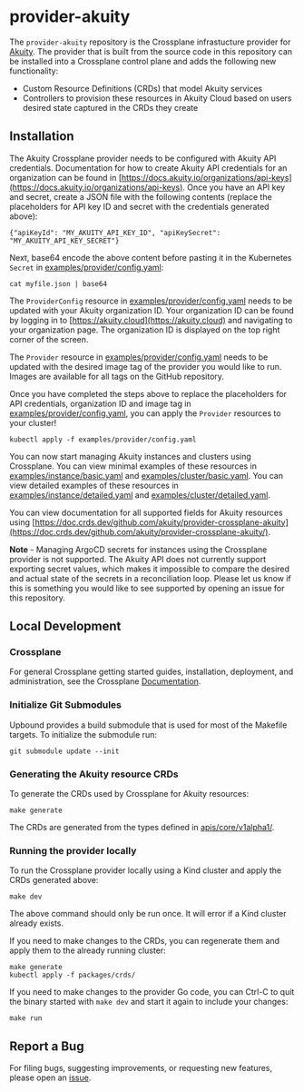 # provider-akuity

The `provider-akuity` repository is the Crossplane infrastucture provider for
[Akuity](https://docs.akuity.io). The provider that is built from the source code
in this repository can be installed into a Crossplane control plane and adds the 
following new functionality:

* Custom Resource Definitions (CRDs) that model Akuity services
* Controllers to provision these resources in Akuity Cloud based on users 
desired state captured in the CRDs they create

## Installation

The Akuity Crossplane provider needs to be configured with Akuity API credentials. Documentation 
for how to create Akuity API credentials for an organization can be found in [https://docs.akuity.io/organizations/api-keys](https://docs.akuity.io/organizations/api-keys).
Once you have an API key and secret, create a JSON file with the following contents (replace the placeholders for API key 
ID and secret with the credentials generated above):

```
{"apiKeyId": "MY_AKUITY_API_KEY_ID", "apiKeySecret": "MY_AKUITY_API_KEY_SECRET"}
```

Next, base64 encode the above content before pasting it in the Kubernetes `Secret` in [examples/provider/config.yaml](./examples/provider/config.yaml):

```
cat myfile.json | base64
```

The `ProviderConfig` resource in [examples/provider/config.yaml](./examples/provider/config.yaml) needs to be updated with your
Akuity organization ID. Your organization ID can be found by logging in to [https://akuity.cloud](https://akuity.cloud) and
navigating to your organization page. The organization ID is displayed on the top right corner of the screen.

The `Provider` resource in [examples/provider/config.yaml](./examples/provider/config.yaml) needs to be updated with the desired
image tag of the provider you would like to run. Images are available for all tags on the GitHub repository.

Once you have completed the steps above to replace the placeholders for API credentials, organization ID and image tag in
[examples/provider/config.yaml](./examples/provider/config.yaml), you can apply the `Provider` resources to your cluster!

`kubectl apply -f examples/provider/config.yaml`

You can now start managing Akuity instances and clusters using Crossplane. You can view minimal examples of these resources
in [examples/instance/basic.yaml](./examples/instance/basic.yaml) and [examples/cluster/basic.yaml](./examples/cluster/basic.yaml).
You can view detailed examples of these resources in [examples/instance/detailed.yaml](./examples/instance/detailed.yaml) and
[examples/cluster/detailed.yaml](./examples/cluster/detailed.yaml).

You can view documentation for all supported fields for Akuity resources using [https://doc.crds.dev/github.com/akuity/provider-crossplane-akuity](https://doc.crds.dev/github.com/akuity/provider-crossplane-akuity/).

**Note** - Managing ArgoCD secrets for instances using the Crossplane provider is not supported. The Akuity API does not currently support exporting
secret values, which makes it impossible to compare the desired and actual state of the secrets in a reconciliation loop. Please let us know if this is something
you would like to see supported by opening an issue for this repository.

## Local Development

### Crossplane

For general Crossplane getting started guides, installation, deployment, and administration, see
the Crossplane [Documentation](https://crossplane.io/docs).

### Initialize Git Submodules

Upbound provides a build submodule that is used for most of the Makefile targets. To initialize the
submodule run:

`git submodule update --init`

### Generating the Akuity resource CRDs

To generate the CRDs used by Crossplane for Akuity resources:

`make generate`

The CRDs are generated from the types defined in [apis/core/v1alpha1/](./apis/core/v1alpha1/).

### Running the provider locally

To run the Crossplane provider locally using a Kind cluster and apply the CRDs generated above:

`make dev`

The above command should only be run once. It will error if a Kind cluster already exists.

If you need to make changes to the CRDs, you can regenerate them and apply them to the already
running cluster:

```
make generate
kubectl apply -f packages/crds/
```

If you need to make changes to the provider Go code, you can Ctrl-C to quit the binary
started with `make dev` and start it again to include your changes:

`make run`

## Report a Bug

For filing bugs, suggesting improvements, or requesting new features, please
open an [issue](https://github.com/akuityio/provider-crossplane-akuity/issues).
